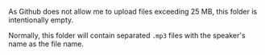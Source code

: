 As Github does not allow me to upload files exceeding 25 MB, this folder is intentionally empty.

Normally, this folder will contain separated `.mp3` files with the speaker's name as the file name.
